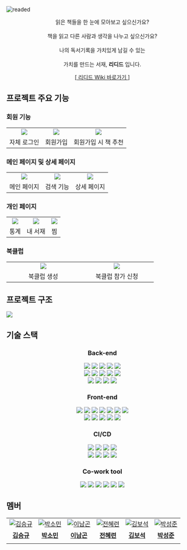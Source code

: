 ![readed](https://github.com/S09P12A507/readed/assets/65810091/038180a8-ad33-4134-baa2-18dab5857b5a)

<div align=center>
    <p>
        읽은 책들을 한 눈에 모아보고 싶으신가요?
        <br><br>
        책을 읽고 다른 사람과 생각을 나누고 싶으신가요?
        <br><br>
        나의 독서기록을 가치있게 남길 수 있는
        <br><br>
        가치를 만드는 서재, <b>리디드</b> 입니다.
    </p>
    <a href="https://github.com/S09P12A507/readed/wiki">[ 리디드 Wiki 바로가기 ]</a>
</div>

## 프로젝트 주요 기능

### 회원 기능

<table>
  <tr>
    <td align="center">
      <img src="https://github.com/S09P12A507/readed/assets/65810091/9f7fd553-1c5d-4ed1-a1f0-ee1805e14d35"/>
    </td>
    <td align="center">
      <img src="https://github.com/S09P12A507/readed/assets/65810091/a5436a38-d7ad-475f-9288-f65dda424cb2" />
    </td>
    <td align="center">
      <img src="https://github.com/S09P12A507/readed/assets/65810091/b8aeec06-4483-4435-803f-e4e984b29c8a" />
    </td>
  </tr>
  <tr>
    <td align="center">
      <span>자체 로그인</span>
    </td>
    <td align="center">
      <span>회원가입</span>
    </td>
    <td align="center">
      <span>회원가입 시 책 추천</span>
    </td>
  </tr>
</table>

### 메인 페이지 및 상세 페이지

<table>
  <tr>
    <td align="center">
      <img src="https://github.com/S09P12A507/readed/assets/65810091/58893e47-39eb-4421-a9bd-eea1b2264fc4" />
    </td>
    <td align="center">
      <img src="https://github.com/S09P12A507/readed/assets/65810091/daade3f4-0cbf-4c1e-a378-775c73c7797d" />
    </td>
    <td align="center">
      <img src="https://github.com/S09P12A507/readed/assets/65810091/d0f7b34d-6208-44aa-b440-e1c162b70f89" />
    </td>
  </tr>
  <tr>
    <td align="center">
      <span>메인 페이지</span>
    </td>
    <td align="center">
      <span>검색 기능</span>
    </td>
    <td align="center">
      <span>상세 페이지</span>
    </td>
  </tr>
</table>

### 개인 페이지

<table>
  <tr>
    <td align="center">
      <img src="https://github.com/S09P12A507/readed/assets/65810091/4961187f-b3ea-495e-a693-222466500bd1" />
    </td>
    <td align="center">
      <img src="https://github.com/S09P12A507/readed/assets/65810091/ebd06bf5-c4b2-459b-9668-ef2519fb416b" />
    </td>
    <td align="center">
      <img src="https://github.com/S09P12A507/readed/assets/65810091/435d80b7-540e-49a4-9f86-3b2764f75168" />
    </td>
  </tr>
  <tr>
    <td align="center">
      <span>통계</span>
    </td>
    <td align="center">
      <span>내 서재</span>
    </td>
    <td align="center">
      <span>찜</span>
    </td>
  </tr>
</table>

### 북클럽

<table>
  <tr>
    <td align="center" style="width: 33%">
      <img src="https://github.com/S09P12A507/readed/assets/65810091/c0829961-88f6-40b5-bb22-e8d4691ca3a1" />
    </td>
    <td align="center" style="width: 33%">
      <img src="https://github.com/S09P12A507/readed/assets/65810091/ca28dd25-d949-427f-90cb-475b71bbc53b" />
    </td>
  </tr>
  <tr>
    <td align="center">
      <span>북클럽 생성</span>
    </td>
    <td align="center">
      <span>북클럽 참가 신청</span>
    </td>
  </tr>
</table>

## 프로젝트 구조

<img src="https://github.com/S09P12A507/readed/assets/65810091/1ad73c44-6760-4818-bb75-1118b18b9d11">

## 기술 스택

<h3 align="center">Back-end</h3>
<p align="center">
    <img src="https://img.shields.io/badge/Java-007396?&logo=java&logoColor=white">
    <img src="https://img.shields.io/badge/SpringBoot-6DB33F?&logo=springboot&logoColor=white">
    <img src="https://img.shields.io/badge/Gradle-02303A?&logo=gradle&logoColor=white">
    <img src="https://img.shields.io/badge/SpringSecurity-6DB33F?&logo=springsecurity&logoColor=white">
    <img src="https://img.shields.io/badge/JWT-000000?&logo=jsonwebtokens&logoColor=white">
    <br>
    <img src="https://img.shields.io/badge/Hibernate-59666C?&logo=hibernate&logoColor=white">
    <img src="https://img.shields.io/badge/MySQL-4479A1?&logo=mysql&logoColor=white">
    <img src="https://img.shields.io/badge/Redis-DC382D?&logo=redis&logoColor=white">
    <img src="https://img.shields.io/badge/H2-FF9900?&logo=h2&logoColor=white">
    <img src="https://img.shields.io/badge/Swagger-85EA2D?&logo=swagger&logoColor=white">
    <br>
    <img src="https://img.shields.io/badge/Python-3776AB?&logo=python&logoColor=white">
    <img src="https://img.shields.io/badge/Selenium-43B02A?&logo=selenium&logoColor=white">
    <img src="https://img.shields.io/badge/WebRTC-333333?&logo=webrtc&logoColor=white">
    <img src="https://img.shields.io/badge/OpenVidu-5294E2?&logo=openvidu&logoColor=white">
</p>

<h3 align="center">Front-end</h3>
<p align="center">
    <img src="https://img.shields.io/badge/Node.js-339933?&logo=nodedotjs&logoColor=white">
    <img src="https://img.shields.io/badge/React-61DAFB?&logo=react&logoColor=white">
    <img src="https://img.shields.io/badge/PWA-5A0FC8?&logo=pwa&logoColor=white">
    <img src="https://img.shields.io/badge/TypeScript-3178C6?&logo=typescript&logoColor=white">
    <img src="https://img.shields.io/badge/Redux-764ABC?&logo=redux&logoColor=white">
    <img src="https://img.shields.io/badge/axios-5A29E4?&logo=axios&logoColor=white">
    <img src="https://img.shields.io/badge/ReactRouter-CA4245?&logo=reactrouter&logoColor=white">
    <br>
    <img src="https://img.shields.io/badge/ESLint-4B32C3?&logo=eslint&logoColor=white">
    <img src="https://img.shields.io/badge/Prettier-F7B93E?&logo=prettier&logoColor=white">
    <img src="https://img.shields.io/badge/Mui-007FFF?&logo=mui&logoColor=white">
    <img src="https://img.shields.io/badge/styledcomponents-DB7093?&logo=styledcomponents&logoColor=white">
    <img src="https://img.shields.io/badge/Chart.js-FF6384?&logo=chartdotjs&logoColor=white">
</p>

<h3 align="center">CI/CD</h3>
<p align="center">
    <img src="https://img.shields.io/badge/Docker-2496ED?&logo=docker&logoColor=white">
    <img src="https://img.shields.io/badge/Jenkins-D24939?&logo=jenkins&logoColor=white">
    <img src="https://img.shields.io/badge/nginx-009639?&logo=nginx&logoColor=white">
    <img src="https://img.shields.io/badge/SonarQube-4E9BCD?&logo=sonarqube&logoColor=white">
    <br>
    <img src="https://img.shields.io/badge/ubuntu-E95420?&logo=ubuntu&logoColor=white">
    <img src="https://img.shields.io/badge/amazon EC2-FF9900?&logo=amazon ec2&logoColor=white">
    <img src="https://img.shields.io/badge/amazon RDS-527FFF?&logo=amazonrds&logoColor=white">
    <img src="https://img.shields.io/badge/amazon S3-569A31?&logo=amazons3&logoColor=white">
</p>

<h3 align="center">Co-work tool</h3>
<p align="center">
    <img src="https://img.shields.io/badge/GitLab-FC6D26?&logo=GitLab&logoColor=white">
    <img src="https://img.shields.io/badge/Notion-000000?&logo=Notion&logoColor=white">
    <img src="https://img.shields.io/badge/Jira-0052CC?&logo=Jira Software&logoColor=white">
    <img src="https://img.shields.io/badge/Postman-FF6C37?&logo=Postman&logoColor=white">
    <img src="https://img.shields.io/badge/Figma-F24E1E?&logo=Figma&logoColor=white">
    <img src="https://img.shields.io/badge/Mattermost-0058CC?&logo=Mattermost&logoColor=white">
</p>

## 멤버

<table>
  <tr>
    <td align="center">
      <a href="https://github.com/sgkim6">
        <img src="https://github.com/sgkim6.png" alt="김승규" />
      </a>
    </td>
     <td align="center">
      <a href="https://github.com/yygs321">
        <img src="https://github.com/yygs321.png" alt="박소민" />
      </a>
    </td>
    <td align="center">
      <a href="https://github.com/ng-lee">
        <img src="https://github.com/ng-lee.png" alt="이남곤" />
      </a>
    </td>
    <td align="center">
      <a href="https://github.com/nutbrown">
        <img src="https://github.com/nutbrown.png" alt="전혜련" />
      </a>
    </td>
    <td align="center">
      <a href="https://github.com/edder773">
        <img src="https://github.com/edder773.png" alt="김보석" />
      </a>
    </td>
    <td align="center">
      <a href="https://github.com/serenecarp">
        <img src="https://github.com/serenecarp.png" alt="박성준" />
      </a>
    </td>
  </tr>
  <tr>
    <td align="center">
      <a href="https://github.com/pickac4rd">
        <b>김승규</b>
      </a>
    </td>
    <td align="center">
      <a href="https://github.com/yygs321">
        <b>박소민</b>
      </a>
    </td>
    <td align="center">
      <a href="https://github.com/ng-lee">
        <b>이남곤</b>
      </a>
    </td>
    <td align="center">
      <a href="https://github.com/nutbrown">
        <b>전혜련</b>
      </a>
    </td>
    <td align="center">
      <a href="https://github.com/edder773">
        <b>김보석</b>
      </a>
    </td>
    <td align="center">
      <a href="https://github.com/serenecarp">
        <b>박성준</b>
      </a>
    </td>
  </tr>
  <tr>
    <td align="center">
      <span></span>
    </td>
    <td align="center">
      <span></span>
    </td>
    <td align="center">
      <span></span>
    </td>
    <td align="center">
      <span></span>
    </td>
    <td align="center">
      <span></span>
    </td>
    <td align="center">
      <span></span>
    </td>
  </tr>
</table>
